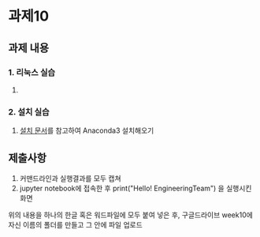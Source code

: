 # 과제10

## 과제 내용
### 1. 리눅스 실습
1. 

### 2. 설치 실습
1. [설치 문서](https://github.com/YBIGTA/EngineeringTeam/wiki/01.-%EC%9D%B8%EC%8A%A4%ED%84%B4%EC%8A%A4-%EC%83%9D%EC%84%B1-%EB%B0%8F--Python-%EA%B0%9C%EB%B0%9C-%ED%99%98%EA%B2%BD-%EA%B5%AC%EC%B6%95)를 참고하여 Anaconda3 설치해오기

## 제출사항
1. 커맨드라인과 실행결과를 모두 캡쳐
2. jupyter notebook에 접속한 후 print("Hello! EngineeringTeam") 을 실행시킨 화면

위의 내용을 하나의 한글 혹은 워드파일에 모두 붙여 넣은 후, 구글드라이브 week10에 자신 이름의 폴더를 만들고 그 안에 파일 업로드


